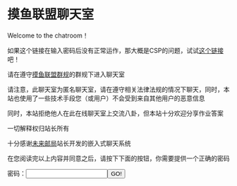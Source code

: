 # 摸鱼联盟聊天室

Welcome to the chatroom！

如果这个链接在输入密码后没有正常运作，那大概是CSP的问题，试试[这个链接](http://ouyanghongqian.top/chat)吧！

请在遵守[摸鱼联盟群规](https://ouyanghongqian.top/HostingOfOtherPages/moyulianmong/qungui)的群规下进入聊天室

请注意，此聊天室为匿名聊天室，请在遵守相关法律法规的情况下聊天，同时，本站也使用了一些技术手段您（或用户）不会受到来自其他用户的恶意信息


同时，本站拒绝他人在此在线聊天室上交流八卦，但本站十分欢迎分享作业答案

一切解释权归站长所有

十分感谢[未来邮局](http://topurl.cn)站长开发的嵌入式聊天系统

在您阅读完以上内容并同意之后，请按下下面的按钮，你需要提供一个正确的密码

<script>
    pwd='131477'   //此处的密码经过hash
    function checkpwd(){  
        userword=prompt('来，给爷pwd，给了就进聊天室')
        if(userpwd==pwd){
            alert('密码正确 Welcome to the chatroom! 愿风神护佑你');
            console.log('用户密码正确 注入cookie中')
            document.getElementById('tag').innerHTML='旅行者，你的身上似乎有了风的气息呢（下次进入时，会自动识别身份并开启聊天，一直到站长更改进入密码）';
        }else{
            alert('密码不对，给老子爬！');
        }
    }
    function checkcookie(){
        var cookielist=document.cookie.split(';')
        var cookievalue = cookielist[0].split("=")[1];
        if (cookievalue==pwd){
            console.log('cookie正确 注入代码中...')
            console.log('usercookieis ')
            console.log(cookievalue)
            alert('Welcome to the chatroom!')
        }else{   //无用的水代码时间！ 哈哈哈
            if(cookielist[1]=='islogin=t'){
                console.log('用户cookie不正确，但以前登陆过，判定为改密码了')
                alert('hey 站长改密码了 gkd 找他要去');
                checkpwd()
            }else{
                console.log('用户为新用户')
                checkpwd()
            }
        }
    }
    console.log('用户访问页面，检查cookie中....')
    checkcookie()
</script>
密码：<input type="text" id="pwdinput"/><button onclick="checkpwd()">GO!</button>
<p id="tag"></p>
<p id="tag2"><script src="//topurl.cn/chat.js" async="async"></script></p>
